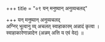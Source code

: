 +++
title = "०९ यन् मनुष्यान् अनुव्यचलद्"

+++
यन् मनुष्यान् अनुव्यचलद्  
अग्निर् भूत्वानु व्य् अचलत् स्वाहाकारम् अन्नादं कृत्वा ।  
स्वाहाकारेणान्नादेन (अन्नम् अत्ति य एवं वेद) ॥